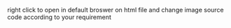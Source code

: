 right click to open in default broswer on html file and change image source code according to your requirement
